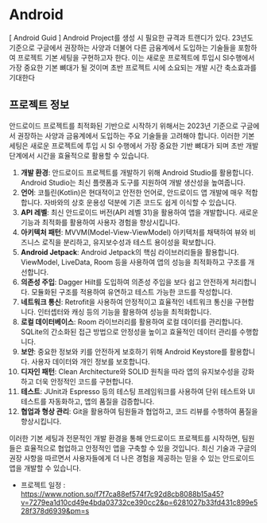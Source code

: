 # Android
[ Android Guid ]
Android Project를 생성 시 필요한 규격과 트랜디가 있다. 
23년도 기준으로 구글에서 권장하는 사양과 더불어 다른 금융계에서 도입하는 기술들을 포함하여 프로젝트 기본 세팅을 구현하고자 한다. 
이는 새로운 프로젝트에 투입시 SI수행에서 가장 중요한 기본 뼈대가 될 것이며 초반 프로젝트 시에 소요되는 개발 시간 축소효과를 기대한다

## 프로젝트 정보

안드로이드 프로젝트를 최적화된 기반으로 시작하기 위해서는 2023년 기준으로 구글에서 권장하는 사양과 금융계에서 도입하는 주요 기술들을 고려해야 합니다. 
이러한 기본 세팅은 새로운 프로젝트에 투입 시 SI 수행에서 가장 중요한 기반 뼈대가 되며 초반 개발 단계에서 시간을 효율적으로 활용할 수 있습니다.

1. **개발 환경**:
안드로이드 프로젝트를 개발하기 위해 Android Studio를 활용합니다. Android Studio는 최신 플랫폼과 도구를 지원하여 개발 생산성을 높여줍니다.
2. **언어**:
코틀린(Kotlin)은 현대적이고 안전한 언어로, 안드로이드 앱 개발에 매우 적합합니다. 자바와의 상호 운용성 덕분에 기존 코드도 쉽게 이식할 수 있습니다.
3. **API 레벨**:
최신 안드로이드 버전(API 레벨 31)을 활용하여 앱을 개발합니다. 새로운 기능과 최적화를 활용하여 사용자 경험을 향상시킵니다.
4. **아키텍처 패턴**:
MVVM(Model-View-ViewModel) 아키텍처를 채택하여 뷰와 비즈니스 로직을 분리하고, 유지보수성과 테스트 용이성을 확보합니다.
5. **Android Jetpack**:
Android Jetpack의 핵심 라이브러리들을 활용합니다. ViewModel, LiveData, Room 등을 사용하여 앱의 성능을 최적화하고 구조를 개선합니다.
6. **의존성 주입**:
Dagger Hilt를 도입하여 의존성 주입을 보다 쉽고 안전하게 처리합니다. 모듈화된 구조를 적용하여 유연하고 테스트 가능한 코드를 작성합니다.
7. **네트워크 통신**:
Retrofit을 사용하여 안정적이고 효율적인 네트워크 통신을 구현합니다. 인터셉터와 캐싱 등의 기능을 활용하여 성능을 최적화합니다.
8. **로컬 데이터베이스**:
Room 라이브러리를 활용하여 로컬 데이터를 관리합니다. SQLite의 간소화된 접근 방법으로 안정성을 높이고 효율적인 데이터 관리를 수행합니다.
9. **보안**:
중요한 정보와 키를 안전하게 보호하기 위해 Android Keystore를 활용합니다. 사용자 데이터와 개인 정보를 보호합니다.
10. **디자인 패턴**:
Clean Architecture와 SOLID 원칙을 따라 앱의 유지보수성을 강화하고 더욱 안정적인 코드를 구현합니다.
11. **테스트**:
JUnit과 Espresso 등의 테스팅 프레임워크를 사용하여 단위 테스트와 UI 테스트를 자동화하고, 앱의 품질을 검증합니다.
12. **협업과 형상 관리**:
Git을 활용하여 팀원들과 협업하고, 코드 리뷰를 수행하여 품질을 향상시킵니다.

이러한 기본 세팅과 전문적인 개발 환경을 통해 안드로이드 프로젝트를 시작하면, 
팀원들은 효율적으로 협업하고 안정적인 앱을 구축할 수 있을 것입니다. 
최신 기술과 구글의 권장 사항을 따르면서 사용자들에게 더 나은 경험을 제공하는 믿을 수 있는 안드로이드 앱을 개발할 수 있습니다.

* 프로젝트 일정 : https://www.notion.so/f7f7ca88ef574f7c92d8cb8088b15a45?v=7279ea1d10cd49e4bda03732ce390cc2&p=6281027b33fd431c899e528f378d6939&pm=s
